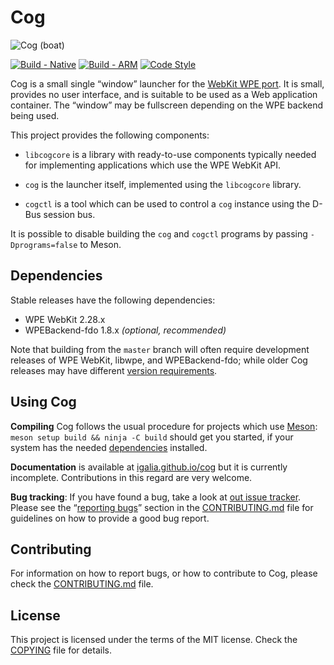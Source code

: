 Cog
===

![Cog (boat)](data/cog.png)

[![Build - Native](https://github.com/Igalia/cog/actions/workflows/ci-native.yml/badge.svg)](https://github.com/Igalia/cog/actions/workflows/ci-native.yml)
[![Build - ARM](https://github.com/Igalia/cog/actions/workflows/ci-cross.yml/badge.svg)](https://github.com/Igalia/cog/actions/workflows/ci-cross.yml)
[![Code Style](https://github.com/Igalia/cog/actions/workflows/codestyle.yml/badge.svg)](https://github.com/Igalia/cog/actions/workflows/codestyle.yml)

Cog is a small single “window” launcher for the [WebKit WPE
port](https://trac.webkit.org/wiki/WPE). It is small, provides no user
interface, and is suitable to be used as a Web application container. The
“window” may be fullscreen depending on the WPE backend being used.

This project provides the following components:

- `libcogcore` is a library with ready-to-use components typically needed
  for implementing applications which use the WPE WebKit API.

- `cog` is the launcher itself, implemented using the `libcogcore`
  library.

- `cogctl` is a tool which can be used to control a `cog` instance
  using the D-Bus session bus.

It is possible to disable building the `cog` and `cogctl` programs by passing
`-Dprograms=false` to Meson.


Dependencies
------------

Stable releases have the following dependencies:

- WPE WebKit 2.28.x
- WPEBackend-fdo 1.8.x *(optional, recommended)*

Note that building from the `master` branch will often require development
releases of WPE WebKit, libwpe, and WPEBackend-fdo; while older Cog releases
may have different [version
requirements](https://wpewebkit.org/release/schedule/#compatible-components).


Using Cog
---------

**Compiling** Cog follows the usual procedure for projects which use
[Meson](https://mesonbuild.com): `meson setup build && ninja -C build` should
get you started, if your system has the needed [dependencies](#dependencies)
installed.

**Documentation** is available at
[igalia.github.io/cog](https://igalia.github.io/cog/) but it is currently
incomplete. Contributions in this regard are very welcome.

**Bug tracking**: If you have found a bug, take a look at [out issue
tracker](https://github.com/Igalia/cog/issues). Please see the “[reporting
bugs](CONTRIBUTING.md#reporting-bugs)” section in the
[CONTRIBUTING.md](CONTRIBUTING.md) file for guidelines on how to provide a
good bug report.


Contributing
------------

For information on how to report bugs, or how to contribute to Cog, please
check the [CONTRIBUTING.md](CONTRIBUTING.md) file.


License
-------

This project is licensed under the terms of the MIT license. Check the
[COPYING](COPYING) file for details.

